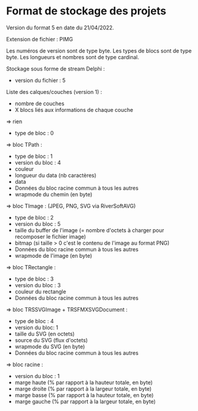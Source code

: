 # Format de stockage des projets

Version du format 5 en date du 21/04/2022.

Extension de fichier : PIMG

Les numéros de version sont de type byte.
Les types de blocs sont de type byte.
Les longueurs et nombres sont de type cardinal.

Stockage sous forme de stream Delphi :
- version du fichier : 5

Liste des calques/couches (version 1) :
- nombre de couches
- X blocs liés aux informations de chaque couche

=> rien
- type de bloc : 0

=> bloc TPath :
- type de bloc : 1
- version du bloc : 4
- couleur
- longueur du data (nb caractères)
- data
- Données du bloc racine commun à tous les autres
- wrapmode du chemin (en byte)

=> bloc TImage : (JPEG, PNG, SVG via RiverSoftAVG)
- type de bloc : 2
- version du bloc : 5
- taille du buffer de l'image (= nombre d'octets à charger pour recomposer le fichier image)
- bitmap (si taille > 0 c'est le contenu de l'image au format PNG)
- Données du bloc racine commun à tous les autres
- wrapmode de l'image (en byte)

=> bloc TRectangle :
- type de bloc : 3
- version du bloc : 3
- couleur du rectangle
- Données du bloc racine commun à tous les autres

=> bloc TRSSVGImage + TRSFMXSVGDocument :
- type de bloc : 4
- version du bloc: 1
- taille du SVG (en octets)
- source du SVG (flux d'octets)
- wrapmode du SVG (en byte)
- Données du bloc racine commun à tous les autres

=> bloc racine :
- version du bloc : 1
- marge haute (% par rapport à la hauteur totale, en byte)
- marge droite (% par rapport à la largeur totale, en byte)
- marge basse (% par rapport à la hauteur totale, en byte)
- marge gauche (% par rapport à la largeur totale, en byte)
